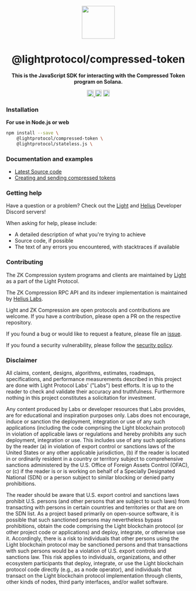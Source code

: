 <p align="center">
  <img src="https://github.com/ldiego08/light-protocol/raw/main/assets/logo.svg" width="90" />
</p>

<h1 align="center">@lightprotocol/compressed-token</h1>

<p align="center">
  <b>This is the JavaScript SDK for interacting with the Compressed Token program on Solana.</b>
</p>

<p align="center">
  <a href="https://badge.fury.io/js/@lightprotocol%2Fcompressed-token">
    <img src="https://badge.fury.io/js/@lightprotocol%2Fcompressed-token.svg" alt="package npm version" height="18" />
  </a>
  <img src="https://img.shields.io/npm/l/%40lightprotocol%2Fcompressed-token" alt="package license" height="18">
  <img src="https://img.shields.io/npm/dw/%40lightprotocol%2Fcompressed-token" alt="package weekly downloads" height="18" />
</p>


### Installation

**For use in Node.js or web**

```bash
npm install --save \
    @lightprotocol/compressed-token \
    @lightprotocol/stateless.js \
```

### Documentation and examples

-   [Latest Source code](https://github.com/lightprotocol/lightprotocol/tree/main/js/compressed-token)
-   [Creating and sending compressed tokens](https://www.zkcompression.com/developers/typescript-client#creating-minting-and-transferring-a-compressed-token)

### Getting help

Have a question or a problem?
Check out the [Light](https://discord.gg/CYvjBgzRFP) and [Helius](https://discord.gg/Uzzf6a7zKr) Developer Discord servers!

When asking for help, please include:

-   A detailed description of what you're trying to achieve
-   Source code, if possible
-   The text of any errors you encountered, with stacktraces if available

### Contributing

The ZK Compression system programs and clients are maintained by
[Light](https://github.com/lightprotocol) as a part of the Light Protocol.

The ZK Compression RPC API and its indexer implementation is maintained by
[Helius Labs](https://github.com/helius-labs).

Light and ZK Compression are open protocols and contributions are welcome. If
you have a contribution, please open a PR on the respective repository.

If you found a bug or would like to request a feature, please file an
[issue](https://github.com/lightprotocol/lightprotocol/issues/new).

If you found a security vulnerability, please follow the [security policy](https://github.com/Lightprotocol/light-protocol/blob/main/SECURITY.md).

### Disclaimer

All claims, content, designs, algorithms, estimates, roadmaps, specifications,
and performance measurements described in this project are done with Light
Protocol Labs' ("Labs") best efforts. It is up to the reader to check and
validate their accuracy and truthfulness. Furthermore nothing in this project
constitutes a solicitation for investment.

Any content produced by Labs or developer resources that Labs provides, are for
educational and inspiration purposes only. Labs does not encourage, induce or
sanction the deployment, integration or use of any such applications (including
the code comprising the Light blockchain protocol) in violation of applicable
laws or regulations and hereby prohibits any such deployment, integration or
use. This includes use of any such applications by the reader (a) in violation
of export control or sanctions laws of the United States or any other applicable
jurisdiction, (b) if the reader is located in or ordinarily resident in a
country or territory subject to comprehensive sanctions administered by the U.S.
Office of Foreign Assets Control (OFAC), or (c) if the reader is or is working
on behalf of a Specially Designated National (SDN) or a person subject to
similar blocking or denied party prohibitions.

The reader should be aware that U.S. export control and sanctions laws prohibit
U.S. persons (and other persons that are subject to such laws) from transacting
with persons in certain countries and territories or that are on the SDN list.
As a project based primarily on open-source software, it is possible that such
sanctioned persons may nevertheless bypass prohibitions, obtain the code
comprising the Light blockchain protocol (or other project code or applications)
and deploy, integrate, or otherwise use it. Accordingly, there is a risk to
individuals that other persons using the Light blockchain protocol may be
sanctioned persons and that transactions with such persons would be a violation
of U.S. export controls and sanctions law. This risk applies to individuals,
organizations, and other ecosystem participants that deploy, integrate, or use
the Light blockchain protocol code directly (e.g., as a node operator), and
individuals that transact on the Light blockchain protocol implementation
through clients, other kinds of nodes, third party interfaces, and/or wallet
software.
